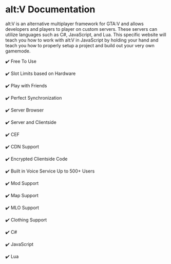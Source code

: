 # alt:V Documentation

alt:V is an alternative multiplayer framework for GTA:V and allows developers and players to player on custom servers. These servers can utilize languages such as C#, JavaScript, and Lua. This specific website will teach you how to work with alt:V in JavaScript by holding your hand and teach you how to properly setup a project and build out your very own gamemode.

✔️ Free To Use

✔️ Slot Limits based on Hardware

✔️ Play with Friends

✔️ Perfect Synchronization

✔️ Server Browser

✔️ Server and Clientside

✔️ CEF

✔️ CDN Support

✔️ Encrypted Clientside Code

✔️ Built in Voice Service Up to 500+ Users

✔️ Mod Support

✔️ Map Support

✔️ MLO Support

✔️ Clothing Support

✔️ C#

✔️ JavaScript

✔️ Lua
